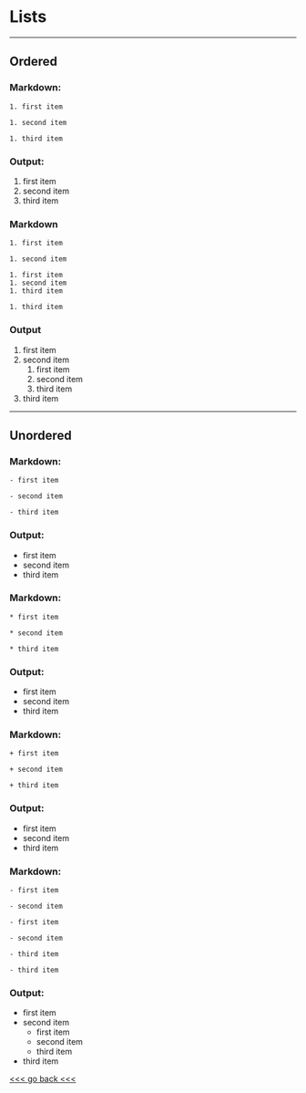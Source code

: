 # Lists

---

## Ordered

### Markdown:

`1. first item`

`1. second item`

`1. third item`

### Output:

1. first item
1. second item
1. third item


### Markdown

`1. first item`

`1. second item`
  
    1. first item
    1. second item
    1. third item

`1. third item`

### Output

1. first item
1. second item
   1. first item
   1. second item
   1. third item
1. third item

---

## Unordered

### Markdown:

`- first item`

`- second item`

`- third item`

### Output:

- first item
- second item
- third item


### Markdown:

`* first item`

`* second item`

`* third item`

### Output:

* first item
* second item
* third item

### Markdown:

`+ first item`

`+ second item`

`+ third item`

### Output:

+ first item
+ second item
+ third item

### Markdown:

`- first item`

`- second item`
   
    - first item
   
    - second item
   
    - third item

`- third item`

### Output:

- first item
- second item
   - first item
   - second item
   - third item
- third item

[<<< go back <<< ](https://github.com/Pal79/markdown-cheat-sheet)
